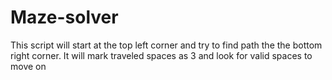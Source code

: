# Maze-solver
This script will start at the top left corner and try to find path the the bottom right corner.
It will mark traveled spaces as 3 and look for valid spaces to move on
